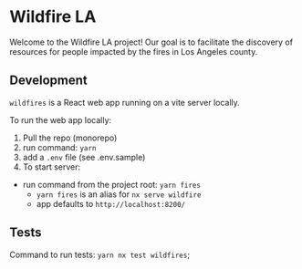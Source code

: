 # Wildfire LA

Welcome to the Wildfire LA project! Our goal is to facilitate the discovery of resources for people impacted by the fires in Los Angeles county.

## Development

`wildfires` is a React web app running on a vite server locally.

To run the web app locally:

1. Pull the repo (monorepo)
2. run command: `yarn`
3. add a `.env` file (see .env.sample)
4. To start server:

- run command from the project root: `yarn fires`
  - `yarn fires` is an alias for `nx serve wildfire`
  - app defaults to `http://localhost:8200/`

## Tests

Command to run tests: `yarn nx test wildfires`;

